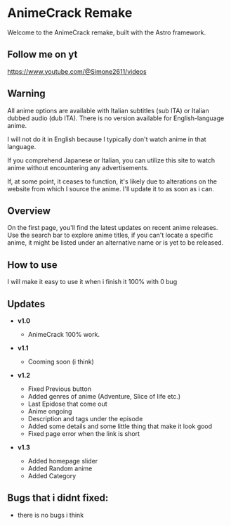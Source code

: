 # AnimeCrack Remake

Welcome to the AnimeCrack remake, built with the Astro framework.

## Follow me on yt

https://www.youtube.com/@Simone2611/videos

## Warning

All anime options are available with Italian subtitles (sub ITA) or Italian dubbed audio (dub ITA). There is no version available for English-language anime.

I will not do it in English because I typically don't watch anime in that language.

If you comprehend Japanese or Italian, you can utilize this site to watch anime without encountering any advertisements.

If, at some point, it ceases to function, it's likely due to alterations on the website from which I source the anime. I'll update it to as soon as i can.

## Overview

On the first page, you'll find the latest updates on recent anime releases. Use the search bar to explore anime titles, if you can't locate a specific anime, it might be listed under an alternative name or is yet to be released.

## How to use

I will make it easy to use it when i finish it 100% with 0 bug

## Updates

- **v1.0**

  - AnimeCrack 100% work.

- **v1.1**

  - Cooming soon (i think)

- **v1.2**

  - Fixed Previous button
  - Added genres of anime (Adventure, Slice of life etc.)
  - Last Epidose that come out
  - Anime ongoing
  - Description and tags under the episode
  - Added some details and some little thing that make it look good
  - Fixed page error when the link is short

- **v1.3**
  - Added homepage slider
  - Added Random anime
  - Added Category

## Bugs that i didnt fixed:

- there is no bugs i think
